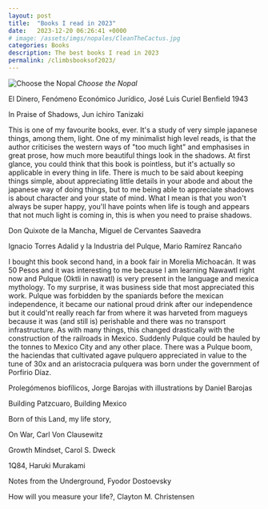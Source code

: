 ```yaml
---
layout: post
title:  "Books I read in 2023"
date:   2023-12-20 06:26:41 +0000
# image: /assets/imgs/nopales/CleanTheCactus.jpg
categories: Books
description: The best books I read in 2023
permalink: /climbsbooksof2023/
---
```


![Choose the Nopal](/assets/imgs/nopales/ChooseWisely.jpg)
*Choose the Nopal*

El Dinero, Fenómeno Económico Jurídico, José Luis Curiel Benfield 1943

In Praise of Shadows, Jun ichiro Tanizaki

This is one of my favourite books, ever. It's a study of very simple japanese things, among them, light. One of my minimalist high level reads, is that the author criticises the western ways of "too much light" and emphasises in great prose, how much more beautiful things look in the shadows. At first glance, you could think that this book is pointless, but it's actually so applicable in every thing in life. There is much to be said about keeping things simple, about appreciating little details in your abode and about the japanese way of doing things, but to me being able to appreciate shadows is about character and your state of mind. What I mean is that you won't always be super happy, you'll have points when life is tough and appears that not much light is coming in, this is when you need to praise shadows.

Don Quixote de la Mancha, Miguel de Cervantes Saavedra

Ignacio Torres Adalid y la Industria del Pulque, Mario Ramírez Rancaño

I bought this book second hand, in a book fair in Morelia Michoacán. It was 50 Pesos and it was interesting to me because I am learning Nawawtl right now and Pulque (Oktli in nawatl) is very present in the language and mexica mythology. To my surprise, it was business side that most appreciated this work. Pulque was forbidden by the spaniards before the mexican independence, it became our national proud  drink after our independence but it could'nt really reach far from where it was harveted from magueys because it was (and still is) perishable and there was no transport infrastructure. As with many things, this changed drastically with the construction of the railroads in Mexico. Suddenly Pulque could be hauled by the tonnes to Mexico City and any other place. There was a Pulque boom, the haciendas that cultivated agave pulquero appreciated in value to the tune of 30x and an aristocracia pulquera was born under the government of Porfirio Díaz. 

Prolegómenos biofílicos, Jorge Barojas with illustrations by Daniel Barojas

Building Patzcuaro, Building Mexico

Born of this Land, my life story, 

On War, Carl Von Clausewitz

Growth Mindset, Carol S. Dweck

1Q84, Haruki Murakami

Notes from the Underground, Fyodor Dostoevsky

How will you measure your life?, Clayton M. Christensen




